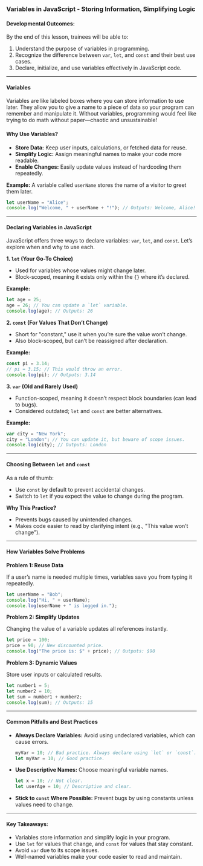 ### **Variables in JavaScript - Storing Information, Simplifying Logic**

#### **Developmental Outcomes:**
By the end of this lesson, trainees will be able to:
1. Understand the purpose of variables in programming.
2. Recognize the difference between `var`, `let`, and `const` and their best use cases.
3. Declare, initialize, and use variables effectively in JavaScript code.

---

#### **Variables**
Variables are like labeled boxes where you can store information to use later. They allow you to give a name to a piece of data so your program can remember and manipulate it. Without variables, programming would feel like trying to do math without paper—chaotic and unsustainable!

#### **Why Use Variables?**
- **Store Data:** Keep user inputs, calculations, or fetched data for reuse.
- **Simplify Logic:** Assign meaningful names to make your code more readable.
- **Enable Changes:** Easily update values instead of hardcoding them repeatedly.

**Example:** A variable called `userName` stores the name of a visitor to greet them later.
```javascript
let userName = "Alice";
console.log("Welcome, " + userName + "!"); // Outputs: Welcome, Alice!
```

---

#### **Declaring Variables in JavaScript**
JavaScript offers three ways to declare variables: `var`, `let`, and `const`. Let’s explore when and why to use each.

**1. `let` (Your Go-To Choice)**
- Used for variables whose values might change later.
- Block-scoped, meaning it exists only within the `{}` where it’s declared.

**Example:**
```javascript
let age = 25;
age = 26; // You can update a `let` variable.
console.log(age); // Outputs: 26
```

**2. `const` (For Values That Don’t Change)**
- Short for "constant," use it when you’re sure the value won’t change.
- Also block-scoped, but can’t be reassigned after declaration.

**Example:**
```javascript
const pi = 3.14;
// pi = 3.15; // This would throw an error.
console.log(pi); // Outputs: 3.14
```

**3. `var` (Old and Rarely Used)**
- Function-scoped, meaning it doesn’t respect block boundaries (can lead to bugs).
- Considered outdated; `let` and `const` are better alternatives.

**Example:**
```javascript
var city = "New York";
city = "London"; // You can update it, but beware of scope issues.
console.log(city); // Outputs: London
```

---

#### **Choosing Between `let` and `const`**
As a rule of thumb:
- Use `const` by default to prevent accidental changes.
- Switch to `let` if you expect the value to change during the program.

**Why This Practice?**
- Prevents bugs caused by unintended changes.
- Makes code easier to read by clarifying intent (e.g., "This value won’t change").

---

#### **How Variables Solve Problems**

**Problem 1: Reuse Data**

If a user’s name is needed multiple times, variables save you from typing it repeatedly.
```javascript
let userName = "Bob";
console.log("Hi, " + userName);
console.log(userName + " is logged in.");
```

**Problem 2: Simplify Updates**

Changing the value of a variable updates all references instantly.
```javascript
let price = 100;
price = 90; // New discounted price.
console.log("The price is: $" + price); // Outputs: $90
```

**Problem 3: Dynamic Values**

Store user inputs or calculated results.
```javascript
let number1 = 5;
let number2 = 10;
let sum = number1 + number2;
console.log(sum); // Outputs: 15
```

---

#### **Common Pitfalls and Best Practices**
- **Always Declare Variables:** Avoid using undeclared variables, which can cause errors.
  ```javascript
  myVar = 10; // Bad practice. Always declare using `let` or `const`.
  let myVar = 10; // Good practice.
  ```

- **Use Descriptive Names:** Choose meaningful variable names.
  ```javascript
  let x = 10; // Not clear.
  let userAge = 10; // Descriptive and clear.
  ```

- **Stick to `const` Where Possible:** Prevent bugs by using constants unless values need to change.

---

#### **Key Takeaways:**
- Variables store information and simplify logic in your program.
- Use `let` for values that change, and `const` for values that stay constant.
- Avoid `var` due to its scope issues.
- Well-named variables make your code easier to read and maintain.

